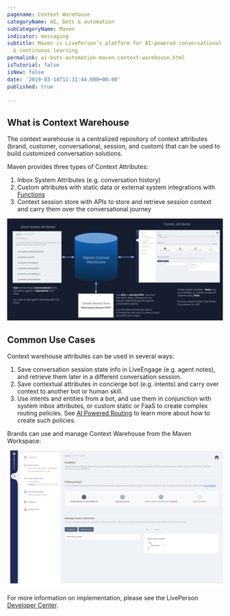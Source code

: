```yaml
---
pagename: Context Warehouse
categoryName: AI, bots & automation
subCategoryName: Maven
indicator: messaging
subtitle: Maven is LivePerson’s platform for AI-powered conversational orchestration
  & continuous learning
permalink: ai-bots-automation-maven-context-warehouse.html
isTutorial: false
isNew: false
date: '2019-03-14T11:31:44.000+00:00'
published: true

---
```


## What is Context Warehouse

The context warehouse is a centralized repository of context attributes (brand, customer, conversational, session, and custom) that can be used to build customized conversation solutions. 

Maven provides three types of Context Attributes:

1. Inbox System Attributes (e.g. conversation history)
2. Custom attributes with static data or external system integrations with [Functions](liveperson-functions-overview.html)
3. Context session store with APIs to store and retrieve session context and carry them over the conversational journey

<img class="fancyimage" width="800" src="img/Context Warehouse Diagram.png">

## Common Use Cases

Context warehouse attributes can be used in several ways:

1. Save conversation session state info in LiveEngage (e.g. agent notes), and retrieve them later in a different conversation session.
2. Save contextual attributes in concierge bot (e.g. intents) and carry over context to another bot or human skill.
3. Use intents and entities from a bot, and use them in conjunction with system inbox attributes, or custom static or FaaS to create complex routing policies. See [AI Powered Routing](https://developers.liveperson.com/maven-ai-powered-routing-overview.html) to learn more about how to create such policies. 

Brands can use and manage Context Warehouse from the Maven Workspace:

<img class="fancyimage" width="750" src="img/contextWarehouse-custom.png">

For more information on implementation, please see the LivePerson [Developer Center](https://developers.liveperson.com/maven-context-warehouse-overview.html).
